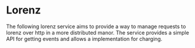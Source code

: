 # Lorenz

The following lorenz service aims to provide a way to manage requests to lorenz
over http in a more distributed manor. The service provides a simple API for
getting events and allows a implementation for charging.
